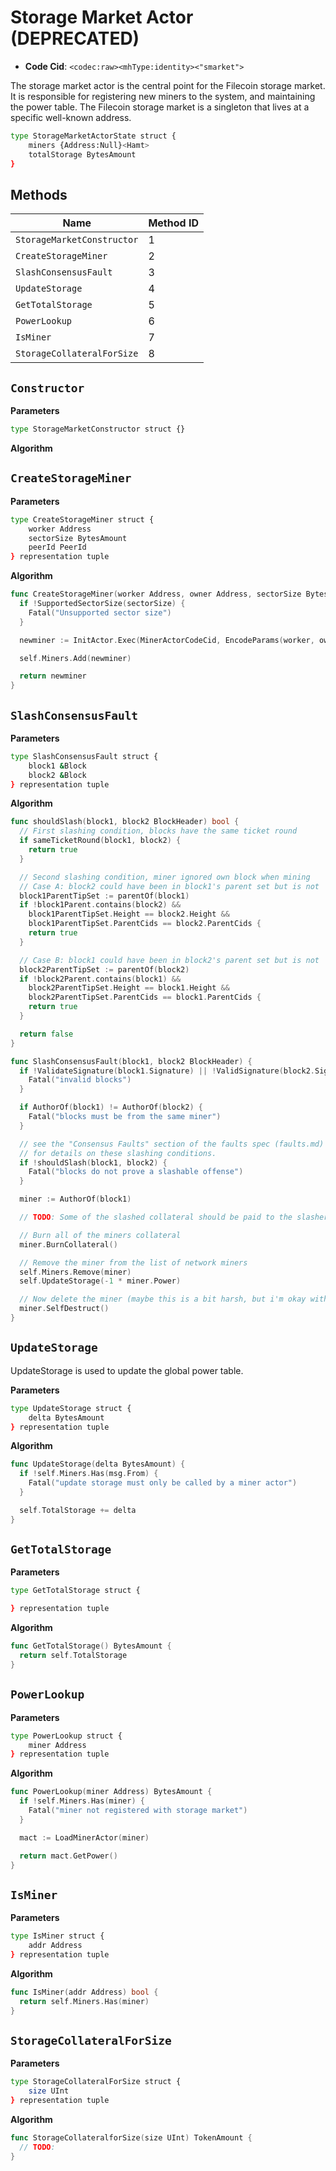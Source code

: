 # Storage Market Actor (DEPRECATED)

* **Code Cid**: `<codec:raw><mhType:identity><"smarket">`

The storage market actor is the central point for the Filecoin storage market. It is responsible for registering new miners to the system, and maintaining the power table. The Filecoin storage market is a singleton that lives at a specific well-known address.

```sh
type StorageMarketActorState struct {
    miners {Address:Null}<Hamt>
    totalStorage BytesAmount
}
```

## Methods

| Name | Method ID |
|--------|-------------|
| `StorageMarketConstructor` | 1 |
| `CreateStorageMiner` | 2 |
| `SlashConsensusFault` | 3 |
| `UpdateStorage` | 4 |
| `GetTotalStorage` | 5 |
| `PowerLookup` | 6 |
| `IsMiner` | 7 |
| `StorageCollateralForSize` | 8 |

## `Constructor`

**Parameters**

```sh
type StorageMarketConstructor struct {}
```

**Algorithm**

## `CreateStorageMiner`

**Parameters**

```sh
type CreateStorageMiner struct {
    worker Address
    sectorSize BytesAmount
    peerId PeerId
} representation tuple
```

**Algorithm**

```go
func CreateStorageMiner(worker Address, owner Address, sectorSize BytesAmount, pid PeerID) Address {
  if !SupportedSectorSize(sectorSize) {
    Fatal("Unsupported sector size")
  }

  newminer := InitActor.Exec(MinerActorCodeCid, EncodeParams(worker, owner, pledge, sectorSize, pid))

  self.Miners.Add(newminer)

  return newminer
}
```

## `SlashConsensusFault`

**Parameters**

```sh
type SlashConsensusFault struct {
    block1 &Block
    block2 &Block
} representation tuple
```

**Algorithm**

```go
func shouldSlash(block1, block2 BlockHeader) bool {
  // First slashing condition, blocks have the same ticket round
  if sameTicketRound(block1, block2) {
    return true
  }

  // Second slashing condition, miner ignored own block when mining
  // Case A: block2 could have been in block1's parent set but is not
  block1ParentTipSet := parentOf(block1)
  if !block1Parent.contains(block2) &&
    block1ParentTipSet.Height == block2.Height &&
    block1ParentTipSet.ParentCids == block2.ParentCids {
    return true
  }

  // Case B: block1 could have been in block2's parent set but is not
  block2ParentTipSet := parentOf(block2)
  if !block2Parent.contains(block1) &&
    block2ParentTipSet.Height == block1.Height &&
    block2ParentTipSet.ParentCids == block1.ParentCids {
    return true
  }

  return false
}

func SlashConsensusFault(block1, block2 BlockHeader) {
  if !ValidateSignature(block1.Signature) || !ValidSignature(block2.Signature) {
    Fatal("invalid blocks")
  }

  if AuthorOf(block1) != AuthorOf(block2) {
    Fatal("blocks must be from the same miner")
  }

  // see the "Consensus Faults" section of the faults spec (faults.md)
  // for details on these slashing conditions.
  if !shouldSlash(block1, block2) {
    Fatal("blocks do not prove a slashable offense")
  }

  miner := AuthorOf(block1)

  // TODO: Some of the slashed collateral should be paid to the slasher

  // Burn all of the miners collateral
  miner.BurnCollateral()

  // Remove the miner from the list of network miners
  self.Miners.Remove(miner)
  self.UpdateStorage(-1 * miner.Power)

  // Now delete the miner (maybe this is a bit harsh, but i'm okay with it for now)
  miner.SelfDestruct()
}
```

## `UpdateStorage`

UpdateStorage is used to update the global power table.

**Parameters**

```sh
type UpdateStorage struct {
    delta BytesAmount
} representation tuple

```

**Algorithm**

```go
func UpdateStorage(delta BytesAmount) {
  if !self.Miners.Has(msg.From) {
    Fatal("update storage must only be called by a miner actor")
  }

  self.TotalStorage += delta
}
```

## `GetTotalStorage`

**Parameters**

```sh
type GetTotalStorage struct {

} representation tuple
```

**Algorithm**

```go
func GetTotalStorage() BytesAmount {
  return self.TotalStorage
}
```

## `PowerLookup`

**Parameters**

```sh
type PowerLookup struct {
    miner Address
} representation tuple
```

**Algorithm**

```go
func PowerLookup(miner Address) BytesAmount {
  if !self.Miners.Has(miner) {
    Fatal("miner not registered with storage market")
  }

  mact := LoadMinerActor(miner)

  return mact.GetPower()
}
```

## `IsMiner`

**Parameters**

```sh
type IsMiner struct {
    addr Address
} representation tuple
```

**Algorithm**

```go
func IsMiner(addr Address) bool {
  return self.Miners.Has(miner)
}
```

## `StorageCollateralForSize`


**Parameters**

```sh
type StorageCollateralForSize struct {
    size UInt
} representation tuple
```

**Algorithm**

```go
func StorageCollateralforSize(size UInt) TokenAmount {
  // TODO:
}
```
